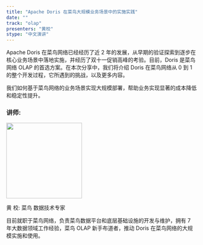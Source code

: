 ```yaml
---
title: "Apache Doris 在菜鸟大规模业务场景中的实施实践"
date: ""
track: "olap"
presenters: "黄校"
stype: "中文演讲"
---
```


Apache Doris 在菜鸟网络已经经历了近 2 年的发展，从早期的验证探索到逐步在核心业务场景中落地实施，并经历了双十一促销高峰的考验。目前，Doris 是菜鸟网络 OLAP 的首选方案。在本次分享中，我们将介绍 Doris 在菜鸟网络从 0 到 1 的整个开发过程，它所遇到的挑战，以及更多内容。

我们如何基于菜鸟网络的业务场景实现大规模部署，帮助业务实现显著的成本降低和稳定性提升。

### 讲师:

<img src="https://sessionize.com/image/1078-400o400o1-GejSMzNQmMfJVPtRW5iKKy.jpg" width="200" /><br/>

黄 校: 菜鸟 数据技术专家

目前就职于菜鸟网络，负责菜鸟数据平台和底层基础设施的开发与维护，拥有 7 年大数据领域工作经验，菜鸟 OLAP 新手布道者，推动 Doris 在菜鸟网络的大规模实施和使用。